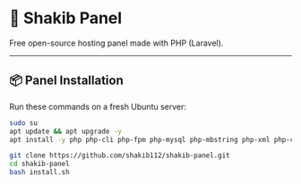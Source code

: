 # 🚀 Shakib Panel

Free open-source hosting panel made with PHP (Laravel).

---

## 📦 Panel Installation

Run these commands on a fresh Ubuntu server:

```bash
sudo su
apt update && apt upgrade -y
apt install -y php php-cli php-fpm php-mysql php-mbstring php-xml php-curl php-bcmath unzip git nginx mysql-server curl composer

git clone https://github.com/shakib112/shakib-panel.git
cd shakib-panel
bash install.sh
